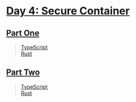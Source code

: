 # [Day 4: Secure Container](https://adventofcode.com/2019/day/4)

## [Part One](https://adventofcode.com/2019/day/4#part1)

> [TypeScript](/solutions/typescript/2019/04/src/p1.ts)\
> [Rust](/solutions/rust/2019/04/src/lib.rs)

## [Part Two](https://adventofcode.com/2019/day/4#part2)

> [TypeScript](/solutions/typescript/2019/04/src/p2.ts)\
> [Rust](/solutions/rust/2019/04/src/lib.rs)
